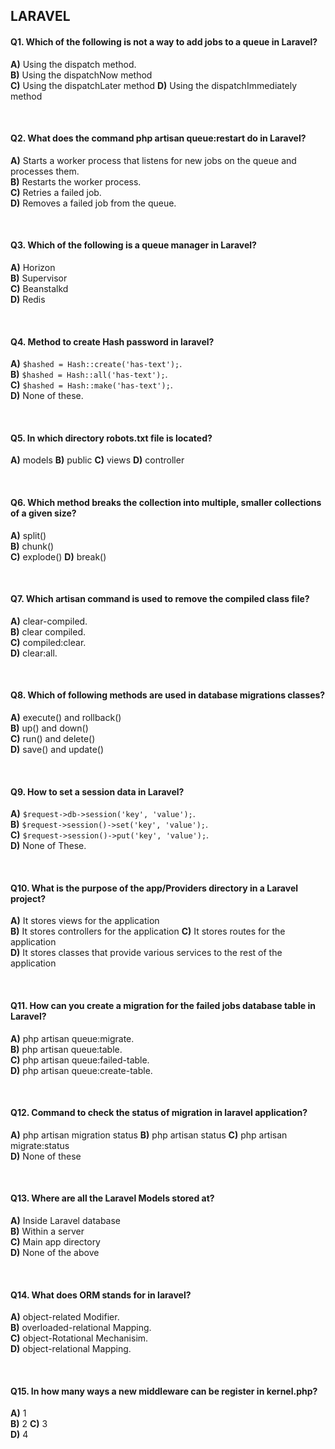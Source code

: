 ## LARAVEL

#### Q1. Which of the following is not a way to add jobs to a queue in Laravel?

**A)** Using the dispatch method.  
**B)** Using the dispatchNow method  
**C)** Using the dispatchLater method 
**D)** Using the dispatchImmediately method 

<br>

#### Q2. What does the command php artisan queue:restart do in Laravel?


**A)** Starts a worker process that listens for new jobs on the queue and processes them.  
**B)** Restarts the worker process.  
**C)** Retries a failed job.  
**D)** Removes a failed job from the queue.  


<br>

#### Q3. Which of the following is a queue manager in Laravel?

**A)** Horizon  
**B)** Supervisor  
**C)** Beanstalkd  
**D)** Redis  

<br>

#### Q4. Method to create Hash password in laravel?

**A)** `$hashed = Hash::create('has-text');`.  
**B)** `$hashed = Hash::all('has-text');`.  
**C)** `$hashed = Hash::make('has-text');`.  
**D)** None of these.  

<br>

#### Q5. In which directory robots.txt file is located?

**A)** models 
**B)** public
**C)** views
**D)** controller

<br>

#### Q6. Which method breaks the collection into multiple, smaller collections of a given size?

**A)** split()  
**B)** chunk()  
**C)** explode() 
**D)** break()

<br>

#### Q7. Which artisan command is used to remove the compiled class file?

**A)** clear-compiled.  
**B)** clear compiled.  
**C)** compiled:clear.  
**D)** clear:all.  

<br>

#### Q8. Which of following methods are used in database migrations classes?

**A)** execute() and rollback()  
**B)** up() and down()  
**C)** run() and delete()  
**D)** save() and update()  

<br>

#### Q9. How to set a session data in Laravel?

**A)** `$request->db->session('key', 'value');`.  
**B)** `$request->session()->set('key', 'value');`.  
**C)** `$request->session()->put('key', 'value');`.  
**D)** None of These.  

<br>

#### Q10. What is the purpose of the app/Providers directory in a Laravel project?

**A)** It stores views for the application  
**B)** It stores controllers for the application
**C)** It stores routes for the application  
**D)** It stores classes that provide various services to the rest of the application

<br>

#### Q11. How can you create a migration for the failed jobs database table in Laravel?

**A)** php artisan queue:migrate.  
**B)** php artisan queue:table.  
**C)** php artisan queue:failed-table.  
**D)** php artisan queue:create-table.  

<br>

#### Q12. Command to check the status of migration in laravel application?

**A)** php artisan migration status
**B)** php artisan status
**C)** php artisan migrate:status   
**D)** None of these 

<br>

#### Q13. Where are all the Laravel Models stored at?

**A)** Inside Laravel database  
**B)** Within a server  
**C)** Main app directory  
**D)** None of the above  

<br>

#### Q14. What does ORM stands for in laravel?

**A)** object-related Modifier.  
**B)** overloaded-relational Mapping.  
**C)** object-Rotational Mechanisim.  
**D)** object-relational Mapping.  

<br>

#### Q15. In how many ways a new middleware can be register in kernel.php?

**A)** 1  
**B)** 2 
**C)** 3  
**D)** 4
